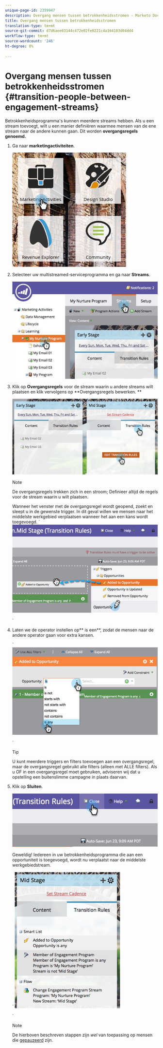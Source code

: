 ```yaml
---
unique-page-id: 2359947
description: Overgang mensen tussen betrokkenheidsstromen - Marketo Docs - Productdocumentatie
title: Overgang mensen tussen betrokkenheidsstromen
translation-type: tm+mt
source-git-commit: d7d6aee63144c472e02fe0221c4a164183d04dd4
workflow-type: tm+mt
source-wordcount: '246'
ht-degree: 0%

---
```



# Overgang mensen tussen betrokkenheidsstromen {#transition-people-between-engagement-streams}

Betrokkenheidsprogramma&#39;s kunnen meerdere streams hebben. Als u een stream [](../../../../product-docs/email-marketing/drip-nurturing/creating-an-engagement-program/add-a-stream.md)toevoegt, wilt u een manier definiëren waarmee mensen van de ene stream naar de andere kunnen gaan. Dit worden **overgangsregels genoemd.**

1. Ga naar **marketingactiviteiten**.

   ![](assets/ma.png)

1. Selecteer uw multistreamed-serviceprogramma en ga naar **Streams**.

   ![](assets/multistream.jpg)

1. Klik op **Overgangsregels** voor de stream waarin u andere streams wilt plaatsen en klik vervolgens op **Overgangsregels bewerken. **

   ![](assets/image2014-9-15-18-3a10-3a18.png)

   >[!NOTE]
   >
   >De overgangsregels trekken zich in een stroom; Definieer altijd de regels voor de stream waarin u wilt plaatsen.

   Wanneer het venster met de overgangsregel wordt geopend, zoekt en sleept u in de gewenste trigger. In dit geval willen we mensen naar het middelste werkgebied verplaatsen wanneer het aan een kans wordt toegevoegd.
` ![](assets/image2014-9-15-18-3a10-3a46.png)

   `

1. Laten we de operator instellen op** is een**, zodat de mensen naar de andere operator gaan voor extra kansen.

   ` ![](assets/image2014-9-15-18-3a11-3a14.png)

   `

   >[!TIP]
   >
   >U kunt meerdere triggers en filters toevoegen aan een overgangsregel, maar de overgangsregel gebruikt alle filters (alleen met ALLE filters). Als u OF in een overgangsregel moet gebruiken, adviseren wij dat u opstelling een buitenslimme campagne in plaats daarvan.

1. Klik op **Sluiten**.

   ![](assets/image2014-9-15-18-3a11-3a23.png)

   Geweldig! Iedereen in uw betrokkenheidsprogramma die aan een opportuniteit is toegevoegd, wordt nu verplaatst naar de middelste werkgebiedstream.

   ` ![](assets/image2014-9-15-18-3a11-3a29.png)

   `

   >[!NOTE]
   >
   >De hierboven beschreven stappen zijn *wel* van toepassing op mensen die [gepauzeerd](http://docs.marketo.com/display/DOCS/Pause+People+in+an+Engagement+Program) zijn.

